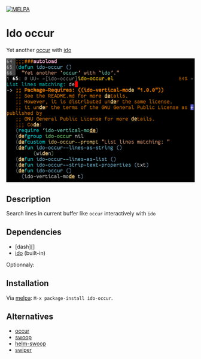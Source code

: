 [![MELPA](https://melpa.org/packages/ido-occur-badge.svg)](https://melpa.org/#/ido-occur)

# Ido occur

Yet another [occur][] with [ido][]

[ido]: http://emacswiki.org/emacs/InteractivelyDoThings

![ido-occur](https://raw.githubusercontent.com/danil/ido-occur/master/ido-occur.png)

## Description

Search lines in current buffer like `occur` interactively with `ido`

## Dependencies

* [dash][]
* [ido][] (built-in)

Optionnaly:

[ido-vertical-mode]: https://github.com/creichert/ido-vertical-mode.el
[ido-grid-mode]: https://github.com/larkery/ido-grid-mode.el

## Installation

Via [melpa][]: `M-x package-install ido-occur`.

[melpa]: https://melpa.org/#/ido-occur

## Alternatives

* [occur][]
* [swoop][]
* [helm-swoop][]
* [swiper][]

[occur]: http://www.gnu.org/software/emacs/manual/html_node/emacs/Other-Repeating-Search.html
[swoop]: https://github.com/ShingoFukuyama/emacs-swoop
[helm-swoop]: https://github.com/ShingoFukuyama/helm-swoop
[swiper]: https://github.com/abo-abo/swiper
